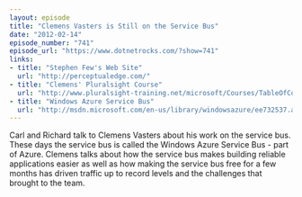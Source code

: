 ```yaml
---
layout: episode
title: "Clemens Vasters is Still on the Service Bus"
date: "2012-02-14"
episode_number: "741"
episode_url: "https://www.dotnetrocks.com/?show=741"
links:
- title: "Stephen Few's Web Site"
  url: "http://perceptualedge.com/"
- title: "Clemens' Pluralsight Course"
  url: "http://www.pluralsight-training.net/microsoft/Courses/TableOfContents?courseName=eda"
- title: "Windows Azure Service Bus"
  url: "http://msdn.microsoft.com/en-us/library/windowsazure/ee732537.aspx"
---
```


Carl and Richard talk to Clemens Vasters about his work on the service bus. These days the service bus is called the Windows Azure Service Bus - part of Azure. Clemens talks about how the service bus makes building reliable applications easier as well as how making the service bus free for a few months has driven traffic up to record levels and the challenges that brought to the team.
